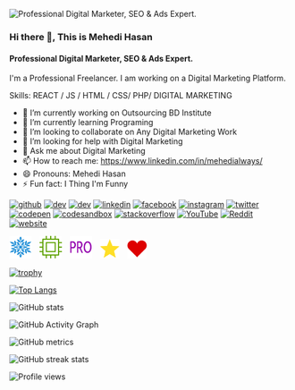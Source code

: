![Professional Digital Marketer, SEO & Ads Expert.](https://media.licdn.com/dms/image/C5616AQFVffuLl4jJLQ/profile-displaybackgroundimage-shrink_350_1400/0/1662511516078?e=1677110400&v=beta&t=HPufxm-abV3ukqOUoJHbQwWfsmCVNwUo6q5PE3qZK_s)

### Hi there 👋, This is Mehedi Hasan
#### Professional Digital Marketer, SEO & Ads Expert.


I'm a Professional Freelancer.
I am working on a Digital Marketing Platform.

Skills: REACT / JS / HTML / CSS/ PHP/ DIGITAL MARKETING

- 🔭 I’m currently working on Outsourcing BD Institute 
- 🌱 I’m currently learning Programing 
- 👯 I’m looking to collaborate on Any Digital Marketing Work 
- 🤔 I’m looking for help with Digital Marketing 
- 💬 Ask me about Digital Marketing 
- 📫 How to reach me: https://www.linkedin.com/in/mehedialways/ 
- 😄 Pronouns: Mehedi Hasan 
- ⚡ Fun fact: I Thing I'm Funny 


[<img src='https://cdn.jsdelivr.net/npm/simple-icons@3.0.1/icons/github.svg' alt='github' height='40'>](https://github.com/MehediAlways)  [<img src='https://cdn.jsdelivr.net/npm/simple-icons@3.0.1/icons/dev-dot-to.svg' alt='dev' height='40'>](https://dev.to/MehediAlways)  [<img src='https://cdn.jsdelivr.net/npm/simple-icons@3.0.1/icons/hashnode.svg' alt='dev' height='40'>](MehediAlways)  [<img src='https://cdn.jsdelivr.net/npm/simple-icons@3.0.1/icons/linkedin.svg' alt='linkedin' height='40'>](https://www.linkedin.com/in/https://www.linkedin.com/in/mehedialways//)  [<img src='https://cdn.jsdelivr.net/npm/simple-icons@3.0.1/icons/facebook.svg' alt='facebook' height='40'>](https://www.facebook.com/MehediHasan.Always)  [<img src='https://cdn.jsdelivr.net/npm/simple-icons@3.0.1/icons/instagram.svg' alt='instagram' height='40'>](https://www.instagram.com/https://www.instagram.com/mehedialways//)  [<img src='https://cdn.jsdelivr.net/npm/simple-icons@3.0.1/icons/twitter.svg' alt='twitter' height='40'>](https://twitter.com/MehediAlways)  [<img src='https://cdn.jsdelivr.net/npm/simple-icons@3.0.1/icons/codepen.svg' alt='codepen' height='40'>](https://codepen.io/MehediAlways)  [<img src='https://cdn.jsdelivr.net/npm/simple-icons@3.0.1/icons/codesandbox.svg' alt='codesandbox' height='40'>](https://codesandbox.io/u/MehediAlways)  [<img src='https://cdn.jsdelivr.net/npm/simple-icons@3.0.1/icons/stackoverflow.svg' alt='stackoverflow' height='40'>](https://stackoverflow.com/users/20816535)  [<img src='https://cdn.jsdelivr.net/npm/simple-icons@3.0.1/icons/youtube.svg' alt='YouTube' height='40'>](https://www.youtube.com/channel/URj3yhcUjB2TcFrO1gKz7w)  [<img src='https://cdn.jsdelivr.net/npm/simple-icons@3.0.1/icons/reddit.svg' alt='Reddit' height='40'>](https://www.reddit.com/user/mehedihasanalways)  [<img src='https://cdn.jsdelivr.net/npm/simple-icons@3.0.1/icons/icloud.svg' alt='website' height='40'>](https://www.learnwithmehedi.com/)  

<a href='https://archiveprogram.github.com/'><img src='https://raw.githubusercontent.com/acervenky/animated-github-badges/master/assets/acbadge.gif' width='40' height='40'></a> <a href='https://docs.github.com/en/developers'><img src='https://raw.githubusercontent.com/acervenky/animated-github-badges/master/assets/devbadge.gif' width='40' height='40'></a> <a href='https://github.com/pricing'><img src='https://raw.githubusercontent.com/acervenky/animated-github-badges/master/assets/pro.gif' width='40' height='40'></a> <a href='https://stars.github.com/'><img src='https://raw.githubusercontent.com/acervenky/animated-github-badges/master/assets/starbadge.gif' width='35' height='35'></a> <a href='https://docs.github.com/en/github/supporting-the-open-source-community-with-github-sponsors'><img src='https://raw.githubusercontent.com/acervenky/animated-github-badges/master/assets/sponsorbadge.gif' width='35' height='35'></a> 

[![trophy](https://github-profile-trophy.vercel.app/?username=MehediAlways)](https://github.com/ryo-ma/github-profile-trophy)

[![Top Langs](https://github-readme-stats.vercel.app/api/top-langs/?username=MehediAlways)](https://github.com/anuraghazra/github-readme-stats)

![GitHub stats](https://github-readme-stats.vercel.app/api?username=MehediAlways&show_icons=true&count_private=true)  

![GitHub Activity Graph](https://activity-graph.herokuapp.com/graph?username=MehediAlways)  

![GitHub metrics](https://metrics.lecoq.io/MehediAlways)  

![GitHub streak stats](https://streak-stats.demolab.com/?user=MehediAlways)  

![Profile views](https://gpvc.arturio.dev/MehediAlways)  
